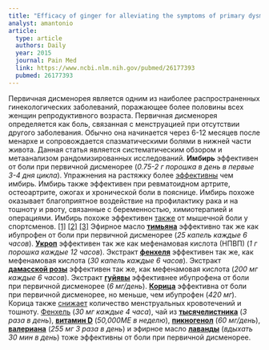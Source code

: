 ```yaml
---
title: "Efficacy of ginger for alleviating the symptoms of primary dysmenorrhea: A systematic review and meta-analysis of randomized clinical trials"
analyst: amantonio
article:
  type: article
  authors: Daily
  year: 2015
  journal: Pain Med
  link: https://www.ncbi.nlm.nih.gov/pubmed/26177393
  pubmed: 26177393
---
```


Первичная дисменорея является одним из наиболее распространенных гинекологических заболеваний, поражающее более половины всех женщин репродуктивного возраста. Первичная дисменорея определяется как боль, связанная с менструацией при отсутствии другого заболевания. Обычно она начинается через 6-12 месяцев после менархе и сопровождается спазматическими болями в нижней части живота.
Данная статья является систематическим обзором и метаанализом рандомизированных исследований. **Имбирь** эффективен от боли при первичной дисменорее (*0.75-2 г порошка в день в первые 3-4 дня цикла*). Упражнения на растяжку более [эффективны](https://www.ncbi.nlm.nih.gov/pubmed/28659234) чем имбирь.
Имбирь также эффективен при ревматоидном артрите, остеоартрите, ожогах и хронической боли в пояснице. Имбирь похоже оказывает благоприятное воздействие на профилактику рака и на тошноту и рвоту, связанные с беременностью, химиотерапией и операциями.
Имбирь похоже эффективен [также](https://www.ncbi.nlm.nih.gov/pubmed/26200194) от мышечной боли у спортсменов. [[1]](https://www.ncbi.nlm.nih.gov/pubmed/25399316) [[2]](https://www.ncbi.nlm.nih.gov/pubmed/19216660) [[3]](https://www.ncbi.nlm.nih.gov/pubmed/25972154)
Эфирное масло **[тимьяна](https://www.ncbi.nlm.nih.gov/pmc/articles/PMC3992233)** эффективно так же как ибупрофен от боли при первичной дисменорее (*25 капель каждые 6 часов*).
**[Укроп](https://www.ncbi.nlm.nih.gov/pubmed/25097605)** эффективен так же как мефенамовая кислота (НПВП) (*1 г порошка каждые 12 часов*).
Экстракт **[фенхеля](https://www.ncbi.nlm.nih.gov/pubmed/17037712)** эффективен так же, как мефенамовая кислота (*30 капель каждые 6 часов*).
Экстракт **[дамасской розы](https://www.ncbi.nlm.nih.gov/pmc/articles/PMC3964428)** эффективен так же, как мефенамовая кислота (*200 мг каждые 6 часов*).
Экстракт **[гуйявы](https://www.ncbi.nlm.nih.gov/pubmed/17112693)** эффективнее ибупрофена от боли при первичной дисменорее (*6 мг/день*).
**[Корица](https://www.ncbi.nlm.nih.gov/pmc/articles/PMC4437117)** эффективна от боли при первичной дисменорее, но меньше, чем ибупрофен (*420 мг*). Корица также [снижает](https://www.ncbi.nlm.nih.gov/pubmed/26023350) количество менструальных кровотечений и тошноту.
[Фенхель](https://www.ncbi.nlm.nih.gov/pubmed/25085020) (*30 мг каждые 4 часа*), чай из **[тысячелистника](https://www.ncbi.nlm.nih.gov/pubmed/26238568)** (*3 раза в день*), **[витамин D](https://www.ncbi.nlm.nih.gov/pubmed/29447494)** (*50,000МЕ в неделю*), **[пикногенол](https://www.ncbi.nlm.nih.gov/pubmed/18567279)** (*60 мг/день*), **[валериана](https://www.ncbi.nlm.nih.gov/pubmed/21959068)** (*255 мг 3 раза в день*) и эфирное масло **[лаванды](https://www.ncbi.nlm.nih.gov/pmc/articles/PMC5405632)** (*вдыхать 30 мин в день*) тоже эффективны от боли при первичной дисменорее.
